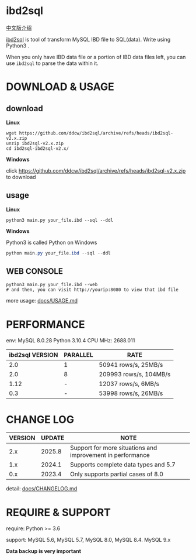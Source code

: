 # ibd2sql

[中文版介绍](https://github.com/ddcw/ibd2sql/blob/ibd2sql-v2.x/README_zh.md)

[ibd2sql](https://github.com/ddcw/ibd2sql) is tool of transform MySQL IBD file to SQL(data). Write using Python3 .

When you only have IBD data file or a portion of IBD data files left, you can use `ibd2sql` to parse the data within it.



# DOWNLOAD & USAGE

## download

**Linux**

```shell
wget https://github.com/ddcw/ibd2sql/archive/refs/heads/ibd2sql-v2.x.zip
unzip ibd2sql-v2.x.zip
cd ibd2sql-ibd2sql-v2.x/
```



**Windows**

click https://github.com/ddcw/ibd2sql/archive/refs/heads/ibd2sql-v2.x.zip to download



## usage

**Linux**

```shell
python3 main.py your_file.ibd --sql --ddl
```



**Windows**

Python3 is called Python on Windows

```powershell
python main.py your_file.ibd --sql --ddl
```



## WEB CONSOLE

```
python3 main.py your_file.ibd --web
# and then, you can visit http://yourip:8080 to view that ibd file
```



more usage: [docs/USAGE.md](https://github.com/ddcw/ibd2sql/blob/ibd2sql-v2.x/docs/USAGE.md)



# PERFORMANCE

env: MySQL 8.0.28  Python 3.10.4 CPU MHz: 2688.011 

| ibd2sql VERSION | PARALLEL | RATE                   |
| --------------- | -------- | ---------------------- |
| 2.0             | 1        | 50941 rows/s, 25MB/s   |
| 2.0             | 8        | 209993 rows/s, 104MB/s |
| 1.12            | -        | 12037 rows/s, 6MB/s    |
| 0.3             | -        | 53998 rows/s, 26MB/s   |



# CHANGE LOG

| VERSION | UPDATE | NOTE                                                       |
| ------- | ------ | ---------------------------------------------------------- |
| 2.x     | 2025.8 | Support for more situations and improvement in performance |
| 1.x     | 2024.1 | Supports complete data types and 5.7                       |
| 0.x     | 2023.4 | Only supports partial cases of 8.0                         |

detail: [docs/CHANGELOG.md](https://github.com/ddcw/ibd2sql/blob/ibd2sql-v2.x/docs/CHANGELOG.md)



# REQUIRE & SUPPORT

require: Python >= 3.6

support: MySQL 5.6, MySQL 5.7, MySQL 8.0, MySQL 8.4. MySQL 9.x

**Data backup is very important**
